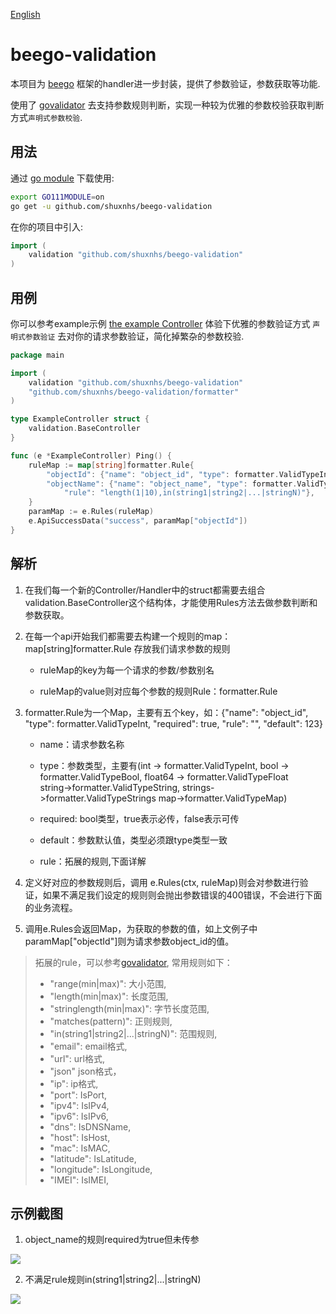 [English](README.md)
# beego-validation

本项目为 [beego](https://github.com/astaxie/beego) 框架的handler进一步封装，提供了参数验证，参数获取等功能.

使用了 [govalidator](https://github.com/asaskevich/govalidator) 去支持参数规则判断，实现一种较为优雅的参数校验获取判断方式`声明式参数校验`.


## 用法

通过 [go module](https://blog.golang.org/using-go-modules) 下载使用:

```sh
export GO111MODULE=on
go get -u github.com/shuxnhs/beego-validation
```

在你的项目中引入:

```go
import (
    validation "github.com/shuxnhs/beego-validation"
)
```


## 用例

你可以参考example示例 [the example Controller](example/example.go) 体验下优雅的参数验证方式 `声明式参数验证` 去对你的请求参数验证，简化掉繁杂的参数校验.

[embedmd]:# (example/example.go go)
```go
package main

import (
	validation "github.com/shuxnhs/beego-validation"
	"github.com/shuxnhs/beego-validation/formatter"
)

type ExampleController struct {
	validation.BaseController
}

func (e *ExampleController) Ping() {
	ruleMap := map[string]formatter.Rule{
		"objectId": {"name": "object_id", "type": formatter.ValidTypeInt, "required": true, "rule": "", "default": 123},
		"objectName": {"name": "object_name", "type": formatter.ValidTypeString, "required": true,
			"rule": "length(1|10),in(string1|string2|...|stringN)"},
	}
	paramMap := e.Rules(ruleMap)
	e.ApiSuccessData("success", paramMap["objectId"])
}
```


## 解析

1. 在我们每一个新的Controller/Handler中的struct都需要去组合validation.BaseController这个结构体，才能使用Rules方法去做参数判断和参数获取。

2. 在每一个api开始我们都需要去构建一个规则的map：map[string]formatter.Rule 存放我们请求参数的规则
    
    + ruleMap的key为每一个请求的参数/参数别名
    
    + ruleMap的value则对应每个参数的规则Rule：formatter.Rule
    
3. formatter.Rule为一个Map，主要有五个key，如：{"name": "object_id", "type": formatter.ValidTypeInt, "required": true, "rule": "", "default": 123}
    
    + name：请求参数名称
    
    + type：参数类型，主要有(int -> formatter.ValidTypeInt, bool -> formatter.ValidTypeBool, float64 -> formatter.ValidTypeFloat       
                         string->formatter.ValidTypeString,  strings->formatter.ValidTypeStrings map->formatter.ValidTypeMap)
    
    + required: bool类型，true表示必传，false表示可传
    
    + default：参数默认值，类型必须跟type类型一致
    
    + rule：拓展的规则,下面详解
    
4. 定义好对应的参数规则后，调用 e.Rules(ctx, ruleMap)则会对参数进行验证，如果不满足我们设定的规则则会抛出参数错误的400错误，不会进行下面的业务流程。

5. 调用e.Rules会返回Map，为获取的参数的值，如上文例子中paramMap["objectId"]则为请求参数object_id的值。



> 拓展的rule，可以参考[govalidator](https://github.com/asaskevich/govalidator), 常用规则如下：
> + "range(min|max)":         大小范围,
> + "length(min|max)":        长度范围,
> + "stringlength(min|max)":  字节长度范围,
> + "matches(pattern)":       正则规则,
> + "in(string1|string2|...|stringN)": 范围规则,
> + "email":  email格式,
> + "url":    url格式,
> + "json"    json格式，
> + "ip":     ip格式,
> + "port":   IsPort,
> + "ipv4":   IsIPv4,
> + "ipv6":   IsIPv6,
> + "dns":    IsDNSName,
> + "host":   IsHost,
> + "mac":    IsMAC,
> + "latitude":   IsLatitude,
> + "longitude":  IsLongitude,
> + "IMEI":       IsIMEI,

## 示例截图

1.  object_name的规则required为true但未传参

![](http://cd7.yesapi.net/89E670FD80BA98E7F7D7E81688123F32_20201006222215_710fce446210652f80659fd685787585.png)

2. 不满足rule规则in(string1|string2|...|stringN)

![](http://cd7.yesapi.net/89E670FD80BA98E7F7D7E81688123F32_20201006222123_a9f8ed125e0f18681817643a042774c9.png)


